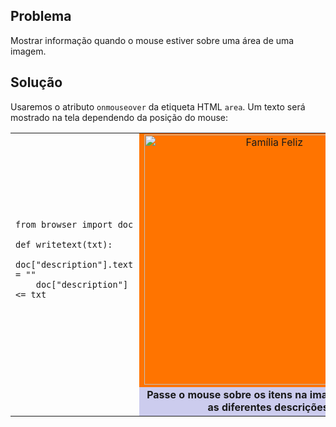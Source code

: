 Problema
--------

Mostrar informação quando o mouse estiver sobre uma área de uma
imagem.


Solução
-------

Usaremos o atributo `onmouseover` da etiqueta HTML `area`. Um texto
será mostrado na tela dependendo da posição do mouse:

<table width="100%">
<tr>
<td style="width:40%;padding-right:10px;">

    from browser import doc

    def writetext(txt):
        doc["description"].text = ""
        doc["description"] <= txt

</td>
<td style="background-color:#FF7400;text-align:center;">
<img src="../images/imagemap_example.png" width ="400" height ="400" alt="Família Feliz" usemap="#familymap" />

<map name="familymap">
<area shape="rect" coords="0,0,160,95" onmouseover="writetext('Este avião estava voando para o país das maravilhas em um dia ensolarado')" />
<area shape="rect" coords="180,0,400,165" onmouseover="writetext('O Sol e os planetas gigantes gasosos como Júpiter são, de longe, os maiores objetos em nosso Sistema Solar.')" />
<area shape="rect" coords="0,120,180,400" onmouseover="writetext('Este sou eu ou você.')" />
<area shape="rect" coords="175,235,270,400" onmouseover="writetext('Dennis, o perigoso!!!!!!!!')" />
</map>
</td>
</tr>

<tr>
<td></td>
<td style="background-color:#ccccee;text-align:center;">
<div id="description"><blink><b>Passe o mouse sobre os itens na imagem para ver as diferentes descrições.</b></blink></div>
</td>
</tr>
</table>

<script type="text/python3">
from browser import doc
def writetext(txt):
    doc["description"].text = ""
    doc["description"] <= txt
</script>
